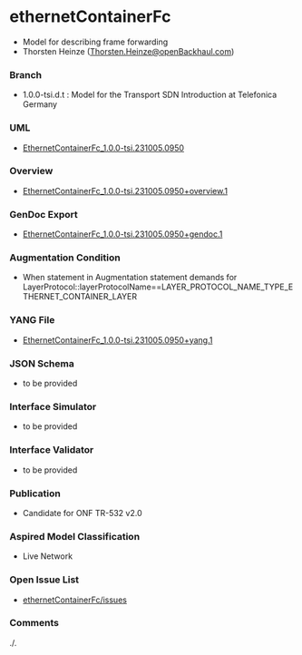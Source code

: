 # ethernetContainerFc
- Model for describing frame forwarding
- Thorsten Heinze (Thorsten.Heinze@openBackhaul.com)

### Branch
- 1.0.0-tsi.d.t : Model for the Transport SDN Introduction at Telefonica Germany

### UML
- [EthernetContainerFc_1.0.0-tsi.231005.0950](./EthernetContainerFc_1.0.0-tsi.231005.0950.zip)

### Overview 
- [EthernetContainerFc_1.0.0-tsi.231005.0950+overview.1](./EthernetContainerFc_1.0.0-tsi.231005.0950+overview.1.png)

### GenDoc Export
- [EthernetContainerFc_1.0.0-tsi.231005.0950+gendoc.1](./EthernetContainerFc_1.0.0-tsi.231005.0950+gendoc.1.docx)

### Augmentation Condition 
- When statement in Augmentation statement demands for LayerProtocol::layerProtocolName==LAYER_PROTOCOL_NAME_TYPE_ETHERNET_CONTAINER_LAYER

### YANG File
- [EthernetContainerFc_1.0.0-tsi.231005.0950+yang.1](./EthernetContainerFc_1.0.0-tsi.231005.0950+yang.1.zip)

### JSON Schema
- to be provided

### Interface Simulator
- to be provided

### Interface Validator
- to be provided

### Publication
- Candidate for ONF TR-532 v2.0 

### Aspired Model Classification
- Live Network

### Open Issue List
- [ethernetContainerFc/issues](../../issues)

### Comments
./.
